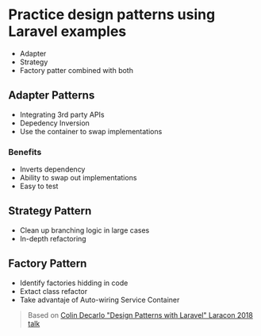 # Practice design patterns using Laravel examples

- Adapter
- Strategy
- Factory patter combined with both

## Adapter Patterns

- Integrating 3rd party APIs
- Depedency Inversion
- Use the container to swap implementations

### Benefits

- Inverts dependency
- Ability to swap out implementations
- Easy to test

## Strategy Pattern

- Clean up branching logic in large cases
- In-depth refactoring

## Factory Pattern

- Identify factories hidding in code
- Extact class refactor
- Take advantaje of Auto-wiring Service Container

> Based on [Colin Decarlo "Design Patterns with Laravel" Laracon 2018 talk](https://www.youtube.com/watch?v=e4ugSgGaCQ0)
